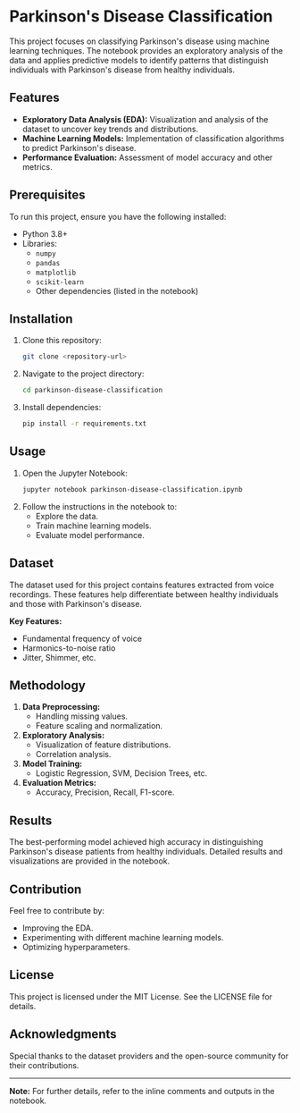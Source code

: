 # Parkinson's Disease Classification

This project focuses on classifying Parkinson's disease using machine learning techniques. The notebook provides an exploratory analysis of the data and applies predictive models to identify patterns that distinguish individuals with Parkinson's disease from healthy individuals.

## Features
- **Exploratory Data Analysis (EDA):** Visualization and analysis of the dataset to uncover key trends and distributions.
- **Machine Learning Models:** Implementation of classification algorithms to predict Parkinson's disease.
- **Performance Evaluation:** Assessment of model accuracy and other metrics.

## Prerequisites
To run this project, ensure you have the following installed:
- Python 3.8+
- Libraries:
  - `numpy`
  - `pandas`
  - `matplotlib`
  - `scikit-learn`
  - Other dependencies (listed in the notebook)

## Installation
1. Clone this repository:
   ```bash
   git clone <repository-url>
   ```
2. Navigate to the project directory:
   ```bash
   cd parkinson-disease-classification
   ```
3. Install dependencies:
   ```bash
   pip install -r requirements.txt
   ```

## Usage
1. Open the Jupyter Notebook:
   ```bash
   jupyter notebook parkinson-disease-classification.ipynb
   ```
2. Follow the instructions in the notebook to:
   - Explore the data.
   - Train machine learning models.
   - Evaluate model performance.

## Dataset
The dataset used for this project contains features extracted from voice recordings. These features help differentiate between healthy individuals and those with Parkinson's disease.

**Key Features:**
- Fundamental frequency of voice
- Harmonics-to-noise ratio
- Jitter, Shimmer, etc.

## Methodology
1. **Data Preprocessing:**
   - Handling missing values.
   - Feature scaling and normalization.
2. **Exploratory Analysis:**
   - Visualization of feature distributions.
   - Correlation analysis.
3. **Model Training:**
   - Logistic Regression, SVM, Decision Trees, etc.
4. **Evaluation Metrics:**
   - Accuracy, Precision, Recall, F1-score.

## Results
The best-performing model achieved high accuracy in distinguishing Parkinson's disease patients from healthy individuals. Detailed results and visualizations are provided in the notebook.

## Contribution
Feel free to contribute by:
- Improving the EDA.
- Experimenting with different machine learning models.
- Optimizing hyperparameters.

## License
This project is licensed under the MIT License. See the LICENSE file for details.

## Acknowledgments
Special thanks to the dataset providers and the open-source community for their contributions.

---
**Note:** For further details, refer to the inline comments and outputs in the notebook.

